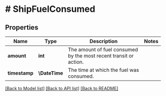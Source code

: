 # # ShipFuelConsumed

## Properties

Name | Type | Description | Notes
------------ | ------------- | ------------- | -------------
**amount** | **int** | The amount of fuel consumed by the most recent transit or action. |
**timestamp** | **\DateTime** | The time at which the fuel was consumed. |

[[Back to Model list]](../../README.md#models) [[Back to API list]](../../README.md#endpoints) [[Back to README]](../../README.md)
